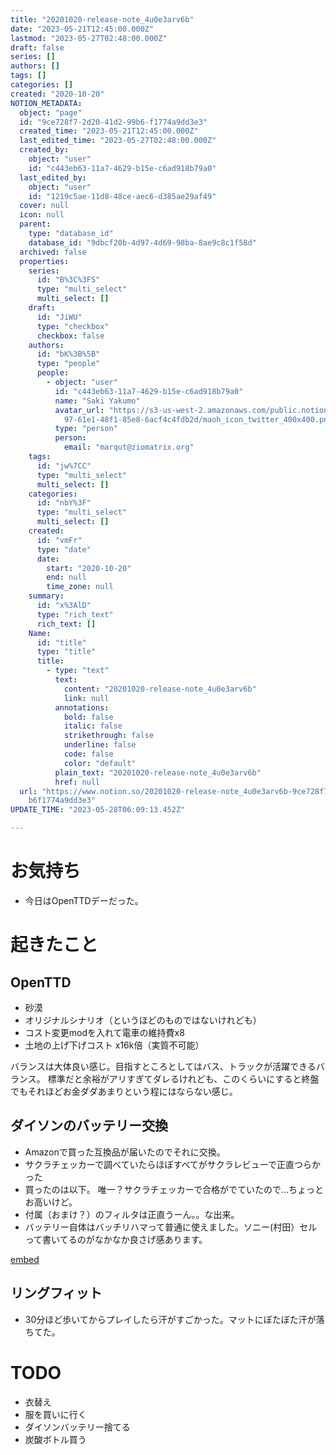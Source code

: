 ```yaml
---
title: "20201020-release-note_4u0e3arv6b"
date: "2023-05-21T12:45:00.000Z"
lastmod: "2023-05-27T02:48:00.000Z"
draft: false
series: []
authors: []
tags: []
categories: []
created: "2020-10-20"
NOTION_METADATA:
  object: "page"
  id: "9ce728f7-2d20-41d2-99b6-f1774a9dd3e3"
  created_time: "2023-05-21T12:45:00.000Z"
  last_edited_time: "2023-05-27T02:48:00.000Z"
  created_by:
    object: "user"
    id: "c443eb63-11a7-4629-b15e-c6ad918b79a0"
  last_edited_by:
    object: "user"
    id: "1219c5ae-11d8-48ce-aec6-d385ae29af49"
  cover: null
  icon: null
  parent:
    type: "database_id"
    database_id: "9dbcf20b-4d97-4d69-98ba-8ae9c8c1f58d"
  archived: false
  properties:
    series:
      id: "B%3C%3FS"
      type: "multi_select"
      multi_select: []
    draft:
      id: "JiWU"
      type: "checkbox"
      checkbox: false
    authors:
      id: "bK%3B%5B"
      type: "people"
      people:
        - object: "user"
          id: "c443eb63-11a7-4629-b15e-c6ad918b79a0"
          name: "Saki Yakumo"
          avatar_url: "https://s3-us-west-2.amazonaws.com/public.notion-static.com/3ad1c4\
            97-61e1-48f1-85e8-6acf4c4fdb2d/maoh_icon_twitter_400x400.png"
          type: "person"
          person:
            email: "marqut@ziomatrix.org"
    tags:
      id: "jw%7CC"
      type: "multi_select"
      multi_select: []
    categories:
      id: "nbY%3F"
      type: "multi_select"
      multi_select: []
    created:
      id: "vmFr"
      type: "date"
      date:
        start: "2020-10-20"
        end: null
        time_zone: null
    summary:
      id: "x%3AlD"
      type: "rich_text"
      rich_text: []
    Name:
      id: "title"
      type: "title"
      title:
        - type: "text"
          text:
            content: "20201020-release-note_4u0e3arv6b"
            link: null
          annotations:
            bold: false
            italic: false
            strikethrough: false
            underline: false
            code: false
            color: "default"
          plain_text: "20201020-release-note_4u0e3arv6b"
          href: null
  url: "https://www.notion.so/20201020-release-note_4u0e3arv6b-9ce728f72d2041d299\
    b6f1774a9dd3e3"
UPDATE_TIME: "2023-05-28T06:09:13.452Z"

---
```

<link rel="stylesheet" href="https://cdn.jsdelivr.net/npm/katex@0.16.2/dist/katex.min.css" integrity="sha384-bYdxxUwYipFNohQlHt0bjN/LCpueqWz13HufFEV1SUatKs1cm4L6fFgCi1jT643X" crossorigin="anonymous">


# お気持ち

- 今日はOpenTTDデーだった。

# 起きたこと


## OpenTTD

- 砂漠
- オリジナルシナリオ（というほどのものではないけれども）
- コスト変更modを入れて電車の維持費x8
- 土地の上げ下げコスト x16k倍（実質不可能）

バランスは大体良い感じ。目指すところとしてはバス、トラックが活躍できるバランス。 標準だと余裕がアリすぎてダレるけれども、このくらいにすると終盤でもそれほどお金ダダあまりという程にはならない感じ。


## ダイソンのバッテリー交換

- Amazonで買った互換品が届いたのでそれに交換。
- サクラチェッカーで調べていたらほぼすべてがサクラレビューで正直つらかった
- 買ったのは以下。 唯一？サクラチェッカーで合格がでていたので…ちょっとお高いけど。
- 付属（おまけ？）のフィルタは正直うーん。。な出来。
- バッテリー自体はバッチリハマって普通に使えました。ソニー(村田）セルって書いてるのがなかなか良さげ感あります。

[embed](//rcm-fe.amazon-adsystem.com/e/cm?lt1=_blank&bc1=000000&IS2=1&bg1=FFFFFF&fc1=000000&lc1=0000FF&t=yakumo07-22&language=ja_JP&o=9&p=8&l=as4&m=amazon&f=ifr&ref=as_ss_li_til&asins=B082XMV1CW&linkId=36bac8c600bea4f285fde57970fc94cd)


## リングフィット

- 30分ほど歩いてからプレイしたら汗がすごかった。マットにぼたぼた汗が落ちてた。

# TODO

- 衣替え
- 服を買いに行く
- ダイソンバッテリー捨てる
- 炭酸ボトル買う
